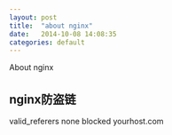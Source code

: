 ```yaml
---
layout: post
title:  "about nginx"
date:   2014-10-08 14:08:35
categories: default 
---
```


About nginx 
######


## nginx防盗链
valid_referers none blocked yourhost.com



